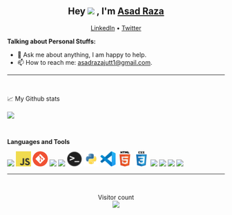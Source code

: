 <h2 align="center">Hey <img src="https://media.giphy.com/media/hvRJCLFzcasrR4ia7z/giphy.gif" width="25px"> , I'm <a href="https://shwetang.netlify.app/">Asad Raza</a></h2>
<p align="center">
  <a href="https://www.linkedin.com/in/asadrazajutt/">LinkedIn</a> •
  <a href="https://twitter.com/AsadRazajutt">Twitter</a>
</p>

**Talking about Personal Stuffs:** 
- 💬  Ask me about anything, I am happy to help.
- 📫  How to reach me: asadrazajutt1@gmail.com.

***

 <br>

📈 My Github stats <br />
<p align="left">
  <img src="https://github-readme-stats.vercel.app/api?username=AsadRazaJutt1&show_icons=true&count_private=true&hide_border=true" align="center" /> 
</p>

<br>

**Languages and Tools**

<code><img height="35rem" src="https://cdn4.iconfinder.com/data/icons/logos-3/600/React.js_logo-512.png" /></code>
<code><img height="35rem" src="https://raw.githubusercontent.com/github/explore/80688e429a7d4ef2fca1e82350fe8e3517d3494d/topics/javascript/javascript.png"></code>
<code><img height="35rem" src="https://raw.githubusercontent.com/Himanshu40/Himanshu40/master/img/git.png"></code>
<code><img height="35rem" src="https://github.githubassets.com/images/modules/logos_page/GitHub-Mark.png" /></code>
<code><img height="35rem" src="https://d7umqicpi7263.cloudfront.net/img/product/930ec988-7647-45fd-b46b-54b002269967/56b609f5-6c2c-4d9a-952b-d73e8e04cc1c"></code>
<code><img height="35rem" src="https://raw.githubusercontent.com/github/explore/80688e429a7d4ef2fca1e82350fe8e3517d3494d/topics/terminal/terminal.png"></code>
<code><img height="35rem" src="https://raw.githubusercontent.com/github/explore/80688e429a7d4ef2fca1e82350fe8e3517d3494d/topics/python/python.png"></code>
<code><img alt="Visual Studio Code" height="35rem" src="https://raw.githubusercontent.com/github/explore/80688e429a7d4ef2fca1e82350fe8e3517d3494d/topics/visual-studio-code/visual-studio-code.png" /></code>
<code><img alt="HTML5" height="35rem" src="https://raw.githubusercontent.com/github/explore/80688e429a7d4ef2fca1e82350fe8e3517d3494d/topics/html/html.png" /></code>
<code><img alt="CSS3" height="35rem" src="https://raw.githubusercontent.com/github/explore/80688e429a7d4ef2fca1e82350fe8e3517d3494d/topics/css/css.png" /></code>
<code><img height="35rem" src="https://img.icons8.com/color/2x/bootstrap.png" /></code>
<code><img height="35rem" src="https://img.icons8.com/color/2x/material-ui.png" /></code>
<code><img height="35rem" src="https://cdn4.iconfinder.com/data/icons/google-i-o-2016/512/google_firebase-2-512.png" /></code>
<code><img height="35rem" src="https://i.pinimg.com/originals/c4/35/6c/c4356cd5454d06585e0a46066b555172.png" /></code>
  
***

<br />

<p align="center"> 
  Visitor count<br>
  <img src="https://profile-counter.glitch.me/AsadRazaJutt1/count.svg" />
</p>

